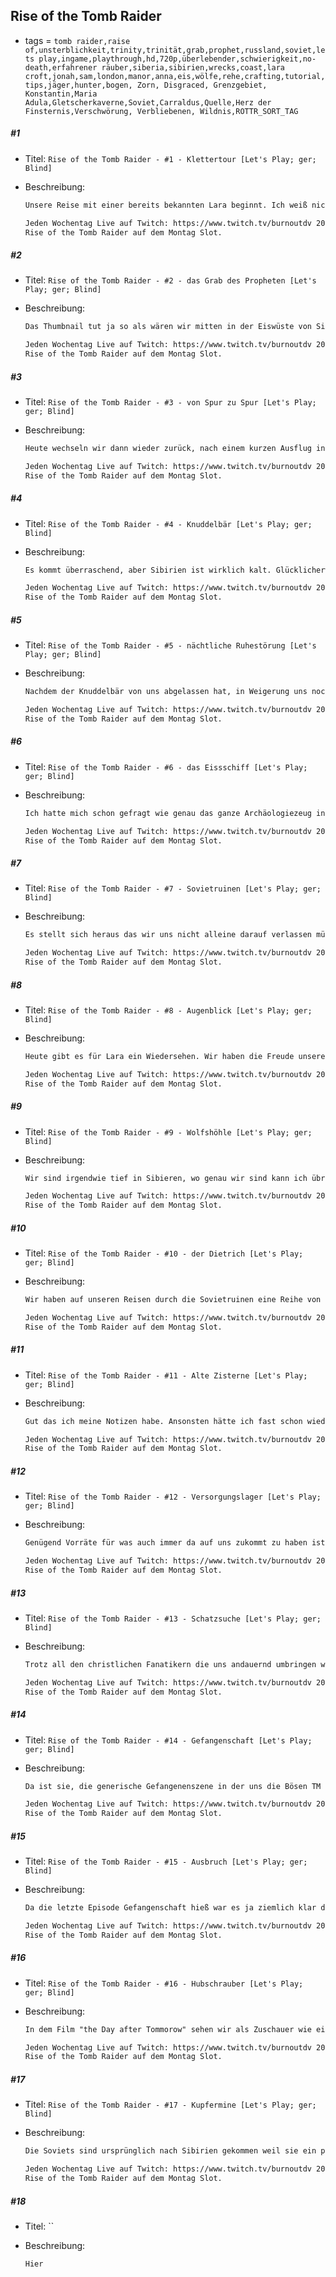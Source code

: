 ## Rise of the Tomb Raider

* tags = `tomb raider,raise of,unsterblichkeit,trinity,trinität,grab,prophet,russland,soviet,lets play,ingame,playthrough,hd,720p,überlebender,schwierigkeit,no-death,erfahrener räuber,siberia,sibirien,wrecks,coast,lara croft,jonah,sam,london,manor,anna,eis,wölfe,rehe,crafting,tutorial,tips,jäger,hunter,bogen, Zorn, Disgraced, Grenzgebiet, Konstantin,Maria Adula,Gletscherkaverne,Soviet,Carraldus,Quelle,Herz der Finsternis,Verschwörung, Verbliebenen, Wildnis,ROTTR_SORT_TAG`


##### #1

* Titel: `Rise of the Tomb Raider - #1 - Klettertour [Let's Play; ger; Blind]`

* Beschreibung:

  ```markdown
  Unsere Reise mit einer bereits bekannten Lara beginnt. Ich weiß nicht wieviel Zeit seit dem Abenteuer in Yamatai vergangen ist aber dieses Mal ist klar das wir uns auf keiner Ferieninsel aufhalten. Die Zeichen sind relativ klar. Wir gehen, so wie es aktuell erst einmal aussieht, nach Sibieren. Das ist kein freundlicher Ort für junge Engländerinnen die sich anscheinend für den Weihnachtsmarkt in Hamburg angezogen haben. Immerhin haben wir Jonah aus dem Vorgänger mit dabei der weiß was richtige Winterkleidung ist. Außerdem hat er auch daran gedacht einen Rucksack mit zu nehmen. Eine Sache die Fräulein Croft anscheinend für Polarexpeditionen nicht vorgesehen hat. Warum auch, wer braucht schon Vorräte. Der Wald hat ja alles was man braucht.
  
  Jeden Wochentag Live auf Twitch: https://www.twitch.tv/burnoutdv 20 - 23 Uhr.  
  Rise of the Tomb Raider auf dem Montag Slot.
  ```

##### #2

* Titel: `Rise of the Tomb Raider - #2 - das Grab des Propheten [Let's Play; ger; Blind]`

* Beschreibung:

  ```markdown
  Das Thumbnail tut ja so als wären wir mitten in der Eiswüste von Siberien. Das stimmt aber gar nicht. Heute fahren wir nach Syrien. Das fängt zwar auch mit S an ist aber ansonsten total woanders. Ich mag das Szenario übrigens. Also die Landschaft, schattige Wüstengräber mit einer Menge Wasser. Ich weiß aber das es nicht so bleiben wird und am Ende wird es wahrscheinlich auch langweilig. Abwechslung ist was man will, ärgerlicherweise kann man dann viele coole Mechaniken nicht wieder verwenden. Es ist wahrlich ein echtes Elend. Immerhin würde sich Wüstensand vielleicht ein wenig so verhalten wie hoher Schnee. Aber wahrscheinlich eher nicht. Wie dem auch sei, wir besuchen heute das Grab des Propheten. Ein Mensch der anscheinend etwas das sich die göttliche Quelle nennt hatte. Außerdem war der Mann wohl nicht tot zu kriegen. Es gibt da auch noch eine Familienverbindung, Laras Vater hat wohl auch danach gesucht. Erfolglos.
  
  Jeden Wochentag Live auf Twitch: https://www.twitch.tv/burnoutdv 20 - 23 Uhr.  
  Rise of the Tomb Raider auf dem Montag Slot.
  ```

##### #3

* Titel: `Rise of the Tomb Raider - #3 - von Spur zu Spur [Let's Play; ger; Blind]`

* Beschreibung:

  ```markdown
  Heute wechseln wir dann wieder zurück, nach einem kurzen Ausflug in die beinahe Wüste sind wir jetzt wieder in Sibirien. Zwischendurch erfahren wir außerdem noch wie es dazu überhaupt kommen konnte. Es stellt sich heraus das Lara anscheinend wusste das sie aktive Gegenspieler hat die auch noch wissen wer sie ist aber keine Vorsichtsmaßnahmen getroffen hat ihre Unterlagen abzusichern. Das ist eigentlich erstaunlich, man könnte fast behaupten ihr Vater hätte ihr gar nichts beigebracht. Vielleicht aber auch weil der Mann einfach nie da war und immer nur auf seine Expeditionen aufbrach und seine Tochter im Croft Manor zurückließ. Wie dem aber auch sei, noch ist die Spur heiß und wir könnten etwas finden. Ein wenig seltsam ist das unsere Gegenfraktion, mit wesentlich mehr Mitteln und Möglichkeiten nicht schon vor Jahren selber geschlussfolgert hat was Lara herausfand und dann lose Enden entfernt hat. Aber eine Leiche zu spielen wäre wahrscheinlich nicht ganz so interessant.
  
  Jeden Wochentag Live auf Twitch: https://www.twitch.tv/burnoutdv 20 - 23 Uhr.  
  Rise of the Tomb Raider auf dem Montag Slot.
  ```

##### #4

* Titel: `Rise of the Tomb Raider - #4 - Knuddelbär [Let's Play; ger; Blind]`

* Beschreibung:

  ```markdown
  Es kommt überraschend, aber Sibirien ist wirklich kalt. Glücklicherweise haben wir ja unsere mobile Garderobe dabei, daher kann ich erstmal die Weihnachtsmarktklamotten ausziehen und etwas Vernünftiges überstreifen. Damit ist es aber nicht getan, das kleine Feuerchen das sich Lara da angezündet hat reicht vielleicht für etwas Stockbrot, aber eine Wärmequelle sieht anders aus. Wir bräuchten etwas Pelz oder etwas warmes mit Pelz an das wir uns anlehnen können. Idealerweise wäre da so ein Bär in der Nähe, möglichst groß den wir ganz fest Umarmen können. Famos wäre das. Wie es der Zufall so will ist Fortuna uns auch Hold und liefert wie nicht bestellt. Großartig oder?
  
  Jeden Wochentag Live auf Twitch: https://www.twitch.tv/burnoutdv 20 - 23 Uhr.  
  Rise of the Tomb Raider auf dem Montag Slot.
  ```

##### #5

* Titel: `Rise of the Tomb Raider - #5 - nächtliche Ruhestörung [Let's Play; ger; Blind]`

* Beschreibung:

  ```markdown
  Nachdem der Knuddelbär von uns abgelassen hat, in Weigerung uns noch mehr Wärme zu geben, geht die Nacht nicht ruhig weiter. Wir werden schon wieder geweckt. Von irgendwelchen Leuten die hier durch die Nacht rennen. Es besteht allerdings die Vermutung das wir nicht ganz unschuldig an das Auftauchen dieser Fremden sind die scheinbar den "Ureinwohnern" hier das Leben zu Hölle machen. Besagte Ureinwohner sprechen übrigens eine für uns verständliche Sprache und sind ziemlich reich angezogen dafür das sie vom Wald leben. Da wir bereits die sagenumwobene Stadt gesehen haben die es hier irgendwo geben soll gehe ich einmal davon aus das es hier irgendwo eine Zone besseren Wetters gibt. 
  
  Jeden Wochentag Live auf Twitch: https://www.twitch.tv/burnoutdv 20 - 23 Uhr.  
  Rise of the Tomb Raider auf dem Montag Slot.
  ```

##### #6

* Titel: `Rise of the Tomb Raider - #6 - das Eissschiff [Let's Play; ger; Blind]`

* Beschreibung:

  ```markdown
  Ich hatte mich schon gefragt wie genau das ganze Archäologiezeug in Sibirien eingeplant wird ohne das  wir direkt am Schauplatz der ganzen Geschichte sind. Heute finde ich die Antwort: Wir finden ein altes Schiff das anscheinend relativ reich bestückt war und die Waren liegen jetzt irgendwo auf dem Meeresgrund. Der ist glücklicherweise zugefroren. Das Schiff selber ist übrigens auch noch da, und sogar noch glücklicher, einige alte Dokumente die uns darüber aufklären was genau hier passiert ist. Welche Glück. Auch Glück ist das das Eis anscheinend seit einigen Jahrhunderten nicht aufgetaut ist obwohl die Story eigentlich erklärt das das Schiff nur stecken geblieben ist weil es zugeschneit ist.
  
  Jeden Wochentag Live auf Twitch: https://www.twitch.tv/burnoutdv 20 - 23 Uhr.  
  Rise of the Tomb Raider auf dem Montag Slot.
  ```

##### #7

* Titel: `Rise of the Tomb Raider - #7 - Sovietruinen [Let's Play; ger; Blind]`

* Beschreibung:

  ```markdown
  Es stellt sich heraus das wir uns nicht alleine darauf verlassen müssen uralte Ruinen des Propheten zu finden um dort ein wenig Geschichte aufzudecken. Stattdessen gibt es wieder einmal Industrieromantik in Form von wunderschönen Betonbauten. Dieses Mal waren es sovietische Sklavenarbeiter die mitten in Sibirien größere Anlagen gebaut haben. Die armen Kerle tun mir ziemlich leid aber von ihnen finden wir, zumindest vor erst, keine Spuren. Stattdessen gibt es wohl Leute die hier in der Landschaft wohnen und weder zu den Truppen von Trinity noch zu versprengten Resten der alten Soviets gehört. Es gibt übrigens im echten Russland Menschen die sehr isoliert wohnen und bestimmte historische Ereignisse einfach verschlafen haben.
  
  Jeden Wochentag Live auf Twitch: https://www.twitch.tv/burnoutdv 20 - 23 Uhr.  
  Rise of the Tomb Raider auf dem Montag Slot.
  ```

##### #8

* Titel: `Rise of the Tomb Raider - #8 - Augenblick [Let's Play; ger; Blind]`

* Beschreibung:

  ```markdown
  Heute gibt es für Lara ein Wiedersehen. Wir haben die Freude unseren Erzfeind Constantin erneut zu begegnen. Die Freude ist allerdings einseitig da eigentlich nur wir beziehungsweise Lara den Mann sieht während er uns wahrnimmt. Offensichtlich ist er zu sehr damit beschäftigt seinen Untergebenen tief in die Auge zu blicken. Ich finde das als Führungsstil eher suboptimal, aber was weiß ich schon vom Führen einer religiösen paramilitärischen Vereinigung. Vielleicht macht man das ja genau so und ich kritisiere den guten Constantin völlig zu Unrecht. Bis ich mich mehr zu dem Thema belesen habe sollte ich daher Zurückhaltung üben. Zum Glück sollten die entsprechenden Fähigkeiten für Lara recht schnell erlernt sein, ihr alt-griechisch und russisch haben sich ja auch recht schnell verbessert.
  
  Jeden Wochentag Live auf Twitch: https://www.twitch.tv/burnoutdv 20 - 23 Uhr.  
  Rise of the Tomb Raider auf dem Montag Slot.
  ```

##### #9

* Titel: `Rise of the Tomb Raider - #9 - Wolfshöhle [Let's Play; ger; Blind]`

* Beschreibung:

  ```markdown
  Wir sind irgendwie tief in Sibieren, wo genau wir sind kann ich übrigens gar nicht sagen aber wir können wohl davon ausgehen das die Zivilisation wie auch immer man sie definieren will wirklich weit weg von hier ist. Es wäre auch sehr schwierig hier hochtechnologisch zu wohnen. Ich bezweifle das es hier jemals richtig warm wird so dass mann eine klassische Agrargesellschaft etablieren kann. Wie dem aber auch sei, es gibt auch Höhlen die anderen nicht-Menschen als Unterschlupf dient. Zum Beispiel Wölfe. In Yamatai hatte ich übrigens noch erhebliche Zweifel wo eigentlich die Wölfe auf einer Insel herkommen, ich weiß leider zu wenig über die Verteilung von den Viecher um es aber richtig anzufechten. In Sibirien sind Wölfe aber wesentlich realistischer. Und damit ist auch die Gefahr für Lara viel größer, oder zumindest gleichbleibend. Zum Glück haben wir Giftpfeile.
  
  Jeden Wochentag Live auf Twitch: https://www.twitch.tv/burnoutdv 20 - 23 Uhr.  
  Rise of the Tomb Raider auf dem Montag Slot.
  ```

##### #10

* Titel: `Rise of the Tomb Raider - #10 - der Dietrich [Let's Play; ger; Blind]`

* Beschreibung:

  ```markdown
  Wir haben auf unseren Reisen durch die Sovietruinen eine Reihe von Schlüsseln gefunden. Warum wir die nicht einfach mit unserem Multitool dem Steigeisen zerschlagen können ist mir nicht ganz klar. Eventuell erkennt eine geübt und geschulte Archäologin wie Lara aber einfach das die Schlössel aus Stalinium gefertigt sind und daher unserem Zugriff sowieso wider stehen würden und wir keine wirkliche Chance hätten es mit Gewalt zu tun. Wir müssen es daher mit einer List versuchen. Jedes Schloss hat eine Schwäche und wenn es nicht die Gewalt ist dann die Fingerfertigkeit einer Mitt-Zwanziger Frau in Sibirien ohne Handschuhe. Grabräuberin Lara Croft schlägt also erneut zu, im Bestreben die ganze Welt um alle Kulturschätze die es gibt ärmer zu machen.
  
  Jeden Wochentag Live auf Twitch: https://www.twitch.tv/burnoutdv 20 - 23 Uhr.  
  Rise of the Tomb Raider auf dem Montag Slot.
  ```

##### #11

* Titel: `Rise of the Tomb Raider - #11 - Alte Zisterne [Let's Play; ger; Blind]`

* Beschreibung:

  ```markdown
  Gut das ich meine Notizen habe. Ansonsten hätte ich fast schon wieder vergessen das wir in einem Brunnen noch eine geheime Höhle finden können. Etwas verwunderlich ist übrigens auch das wir dort unten nicht nur uralte Bauten finden die nicht so aussehen als wären sie aus den Materialien der Region gebaut sondern auch etwas guten alten Stahlbeton auftreiben. Die Russen waren also hier unten, haben Dinge getan aber dabei leider nie die gewaltige kulturelle Anlage gefunden die alleine schon auf eine tiefere historische Bedeutung auf ihrem Heimatland hinweißt. Ich kann mir nicht vorstellen das die kommunistische Partei einen historischen Fund den man mit ordentlich Propaganda ausschlachten kann so einfach hätte vorbei ziehen lassen. Und das man im Hinterland von Sibirien Bodenschätze abgebaut hat war jetzt auch kein Geheimnis. Alles seltsam hier.
  
  Jeden Wochentag Live auf Twitch: https://www.twitch.tv/burnoutdv 20 - 23 Uhr.  
  Rise of the Tomb Raider auf dem Montag Slot.
  ```

##### #12

* Titel: `Rise of the Tomb Raider - #12 - Versorgungslager [Let's Play; ger; Blind]`

* Beschreibung:

  ```markdown
  Genügend Vorräte für was auch immer da auf uns zukommt zu haben ist außerordentlich wichtig. Daher ist es bestimmt auch nicht falsch diverse Versorgungslager auszuheben die Leute die vorher hier in der Gegend gewohnt haben uns hinterlassen haben. Das Meiste davon war die Natur in Form von Büschen, ich bin aber teilweise wirklich überraschend wie wenig Holz führende Pflanzen wir tatsächlich finden. Winter hin oder mehr, man sollte doch eigentlich meinen das man in einem quasi überwachsenden Sägewerk mehr als genug Holz finden würde, stattdessen rollen wir die meiste Zeit am Limit. Das ist nicht so schön.
  
  Jeden Wochentag Live auf Twitch: https://www.twitch.tv/burnoutdv 20 - 23 Uhr.  
  Rise of the Tomb Raider auf dem Montag Slot.
  ```

##### #13

* Titel: `Rise of the Tomb Raider - #13 - Schatzsuche [Let's Play; ger; Blind]`

* Beschreibung:

  ```markdown
  Trotz all den christlichen Fanatikern die uns andauernd umbringen wollen und den Leuten die irgendwo im Busch wohnen und uns potenziell alle umbringen wollen dürfen wir nicht vergessen das es auch noch Wildtiere gibt. Die uns auch umbringen wollen. Neben den Wildtieren gibt es aber tatsächlich auch noch Dinge die wir entdecken können. Schätze mit denen wir dann später andere wertvolle Dinge kaufen können. Also gehen wir heute auf Schatzsuche und schauen was wir noch so alles Schönes im Schnee auftreiben können. Wir sind da auch sehr dankbar das Lara einen siebten Sinn für Goldmünzen hat, ansonsten würden wir stundenlang im Schnee rumbuddeln und trotzdem nichts finden.
  
  Jeden Wochentag Live auf Twitch: https://www.twitch.tv/burnoutdv 20 - 23 Uhr.  
  Rise of the Tomb Raider auf dem Montag Slot.
  ```

##### #14

* Titel: `Rise of the Tomb Raider - #14 - Gefangenschaft [Let's Play; ger; Blind]`

* Beschreibung:

  ```markdown
  Da ist sie, die generische Gefangenenszene in der uns die Bösen TM erklären was genau sie vorhaben oder wir zumindest eine mittlere Storywendung erfahren und in irgendeiner Weise überrascht sind. Heute ist es übrigens der zweite Fall. Ich wäre echt mal überrascht wenn es keine Gefängnisszene geben würde sondern wir uns irgendwie auf halben Weg befreien könnten oder die Wache mit Leichtigkeit überwinden weil wir so badass sind. Alles nur nicht dieses Folter, Blau prügeln, Knast sitzen, Ausbrechen. Ich weiß nicht warum aber auf Dauer wird das irgendwie repetitiv. Man könnte fast schon sagen langweilig.
  
  Jeden Wochentag Live auf Twitch: https://www.twitch.tv/burnoutdv 20 - 23 Uhr.  
  Rise of the Tomb Raider auf dem Montag Slot.
  ```

##### #15

* Titel: `Rise of the Tomb Raider - #15 - Ausbruch [Let's Play; ger; Blind]`

* Beschreibung:

  ```markdown
  Da die letzte Episode Gefangenschaft hieß war es ja ziemlich klar das jetzt der Ausbruch kommt. Ich möchte nicht zu sehr über die Trophe des Gefängnisses reden. In diesem Spiel hat es übrigens länger als erwartet gedauert zu entkommen. Insgesamt hätte ich gedacht das wir vielleicht leiser entkommen. Oder lauter, die Mischung die wir hier bekommen ist nicht optimal aber ich möchte mich nicht zu laut beschweren. Was Gefängnisausbrüche angeht ging dieses Szenario ganz gut von der Zunge und war mehr oder weniger okay. Immerhin müssen wir nicht mehr mit plötzlichen Enthüllungen in den nächsten paar Episoden rechnen. Nur noch Entdeckungen ohne direkt verraten zu werden. Ich möchte übrigens nicht behaupten das ich den Verrat vorher hab kommen sehen, insbesondere weil es ja eigentlich gar kein Verrat war. Viel mehr ein längerer Undercovereinsatz.
  
  Jeden Wochentag Live auf Twitch: https://www.twitch.tv/burnoutdv 20 - 23 Uhr.  
  Rise of the Tomb Raider auf dem Montag Slot.
  ```

##### #16

* Titel: `Rise of the Tomb Raider - #16 - Hubschrauber [Let's Play; ger; Blind]`

* Beschreibung:

  ```markdown
  In dem Film "the Day after Tommorow" sehen wir als Zuschauer wie ein Flugzeug vom Himmel fällt weil der Treibstoff einfriert. Ich denke nicht das das ein wahrscheinliches Szenario ist. Allerdings gibt es bei extremen Wetterlagen einiges zu beachten wenn um Technik geht. Ich bin mir nicht ganz sicher wie gut ein Hubschrauber tatsächlich in der eisigen Kälte von Sibirien zu fliegen ist. Wahrscheinlich noch ganz gut solange kein Sturm aufkommt. Die Schäden durch die Kälte könnten eher auf Dauer auftreten, zum Beispiel das die Schmierung nicht mehr perfekt funktioniert oder das Hydraulikleitungen eher behaglich ihren Dienst tun. Genauer kann ich da aber auch nichts ins Detail gehen, ich habe absolut keine Ahnung woran es liegen könnte. Wir werden auf jeden Fall heute von einem Hubschrauber verfolgt, und das ist gar nicht einmal so schön. Eher nervig, da wünscht man sich doch fast das es noch etwas kälter ist.
  
  Jeden Wochentag Live auf Twitch: https://www.twitch.tv/burnoutdv 20 - 23 Uhr.  
  Rise of the Tomb Raider auf dem Montag Slot.
  ```

##### #17

* Titel: `Rise of the Tomb Raider - #17 - Kupfermine [Let's Play; ger; Blind]`

* Beschreibung:

  ```markdown
  Die Soviets sind ursprünglich nach Sibirien gekommen weil sie ein paar Bodenschätze ausbeuten wollten. Das sie dabei noch einige Menschen  gefunden haben die direkt als billige Arbeitssklaven brauchbar waren war da wahrscheinlich mehr ein Nachgedanke als alles Andere. So eine Kupfermine ist jetzt nicht unbedingt einzigartig und ich frage mich was die wirtschaftlichen Überlegungen sind bis man entscheidet das man mit in einer Landschaft die die meiste Zeit wirklich kalt und auf jeden Fall sehr unerreichbar ist Bodenschätze abbauen will. Man muss ja auch bedenken, die Ware muss am Ende auch wieder zurück. Aber da das ganze einen gewissen historischen Kern hat kann ich mir durchaus vorstellen das es wohl gute Gründe für solche Maßnahmen gab. Wie dem auch sei, wir rennen heute ziemlich sinnlos in einer Mine rum.
  
  Jeden Wochentag Live auf Twitch: https://www.twitch.tv/burnoutdv 20 - 23 Uhr.  
  Rise of the Tomb Raider auf dem Montag Slot.
  ```

##### #18

* Titel: ``

* Beschreibung:

  ```markdown
  Hier
  ```